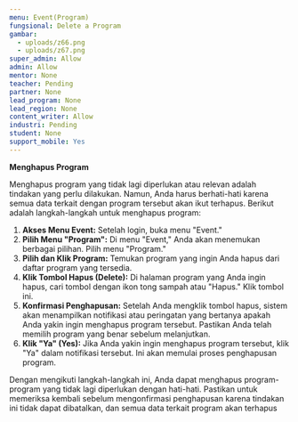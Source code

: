 ```yaml
---
menu: Event(Program)
fungsional: Delete a Program
gambar:
  - uploads/z66.png
  - uploads/z67.png
super_admin: Allow
admin: Allow
mentor: None
teacher: Pending
partner: None
lead_program: None
lead_region: None
content_writer: Allow
industri: Pending
student: None
support_mobile: Yes
---
```

**Menghapus Program**

Menghapus program yang tidak lagi diperlukan atau relevan adalah tindakan yang perlu dilakukan. Namun, Anda harus berhati-hati karena semua data terkait dengan program tersebut akan ikut terhapus. Berikut adalah langkah-langkah untuk menghapus program: 

1. **Akses Menu Event:** Setelah login, buka menu "Event."
2. **Pilih Menu "Program":** Di menu "Event," Anda akan menemukan berbagai pilihan. Pilih menu "Program."
3. **Pilih dan Klik Program:** Temukan program yang ingin Anda hapus dari daftar program yang tersedia.
4. **Klik Tombol Hapus (Delete):** Di halaman program yang Anda ingin hapus, cari tombol dengan ikon tong sampah atau "Hapus." Klik tombol ini.
5. **Konfirmasi Penghapusan:** Setelah Anda mengklik tombol hapus, sistem akan menampilkan notifikasi atau peringatan yang bertanya apakah Anda yakin ingin menghapus program tersebut. Pastikan Anda telah memilih program yang benar sebelum melanjutkan.
6. **Klik "Ya" (Yes):** Jika Anda yakin ingin menghapus program tersebut, klik "Ya" dalam notifikasi tersebut. Ini akan memulai proses penghapusan program.

Dengan mengikuti langkah-langkah ini, Anda dapat menghapus program-program yang tidak lagi diperlukan dengan hati-hati. Pastikan untuk memeriksa kembali sebelum mengonfirmasi penghapusan karena tindakan ini tidak dapat dibatalkan, dan semua data terkait program akan terhapus